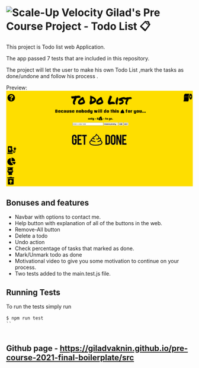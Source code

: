 # ![Scale-Up Velocity](./readme-files/logo-main.png) Gilad's Pre Course Project - Todo List 📋

This project is Todo list web Application.

The app passed 7 tests that are included in this repository.

The project will let the user to make his own Todo List ,mark the tasks as done/undone and follow his process .

Preview:
![Add todo task](./readme-files/screenVideo.gif)

## Bonuses and features

- Navbar with options to contact me.
- Help button with explanation of all of the buttons in the web.
- Remove-All button
- Delete a todo
- Undo action
- Check percentage of tasks that marked as done.
- Mark/Unmark todo as done
- Motivational video to give you some motivation to continue on your process.
- Two tests added to the main.test.js file.

## Running Tests

To run the tests simply run

```
$ npm run test
``


```

## Github page - https://giladvaknin.github.io/pre-course-2021-final-boilerplate/src
